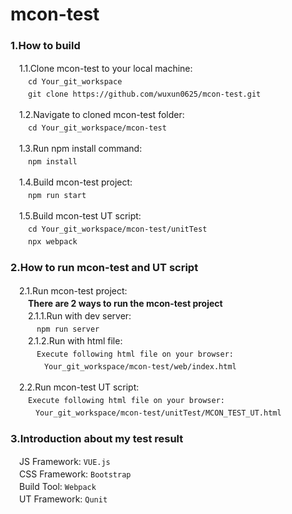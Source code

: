 mcon-test
=====================================
### <b>1.How to build</b>
　1.1.Clone mcon-test to your local machine:<br>
　　`cd Your_git_workspace`<br>
　　`git clone https://github.com/wuxun0625/mcon-test.git`<br>

　1.2.Navigate to cloned mcon-test folder:<br>
　　`cd Your_git_workspace/mcon-test`<br>

　1.3.Run npm install command:<br>
 　　`npm install`<br>

　1.4.Build mcon-test project:<br>
 　　`npm run start`<br>

　1.5.Build mcon-test UT script:<br>
 　　`cd Your_git_workspace/mcon-test/unitTest`<br>
 　　`npx webpack`<br>

### <b>2.How to run mcon-test and UT script</b>
　2.1.Run mcon-test project:<br>
　　<b>There are 2 ways to run the mcon-test project</b><br>
　　2.1.1.Run with dev server:<br>
　　　`npm run server`<br>
　　2.1.2.Run with html file:<br>
　　　`Execute following html file on your browser:`<br>
　　　`　Your_git_workspace/mcon-test/web/index.html`<br>

　2.2.Run mcon-test UT script:<br>
　　`Execute following html file on your browser:`<br>
　　`　Your_git_workspace/mcon-test/unitTest/MCON_TEST_UT.html`<br>

### <b>3.Introduction about my test result</b><br>
　JS Framework: `VUE.js`<br>
　CSS Framework: `Bootstrap`<br>
　Build Tool: `Webpack`<br>
　UT Framework: `Qunit`<br>

